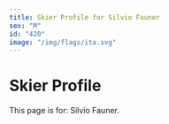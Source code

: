 ```yaml
---
title: Skier Profile for Silvio Fauner
sex: "M"
id: "420"
image: "/img/flags/ita.svg" 
---
```


# Skier Profile

This page is for: Silvio Fauner.
    